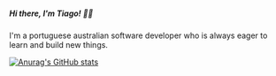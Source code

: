 ##### Hi there, I'm Tiago! 👋🏼

I'm a portuguese australian software developer who is always eager to learn and build new things. 

[![Anurag's GitHub stats](https://github-readme-stats.vercel.app/api?username=Tiago-Patricio&theme=graywhite)](https://github.com/anuraghazra/github-readme-stats)





